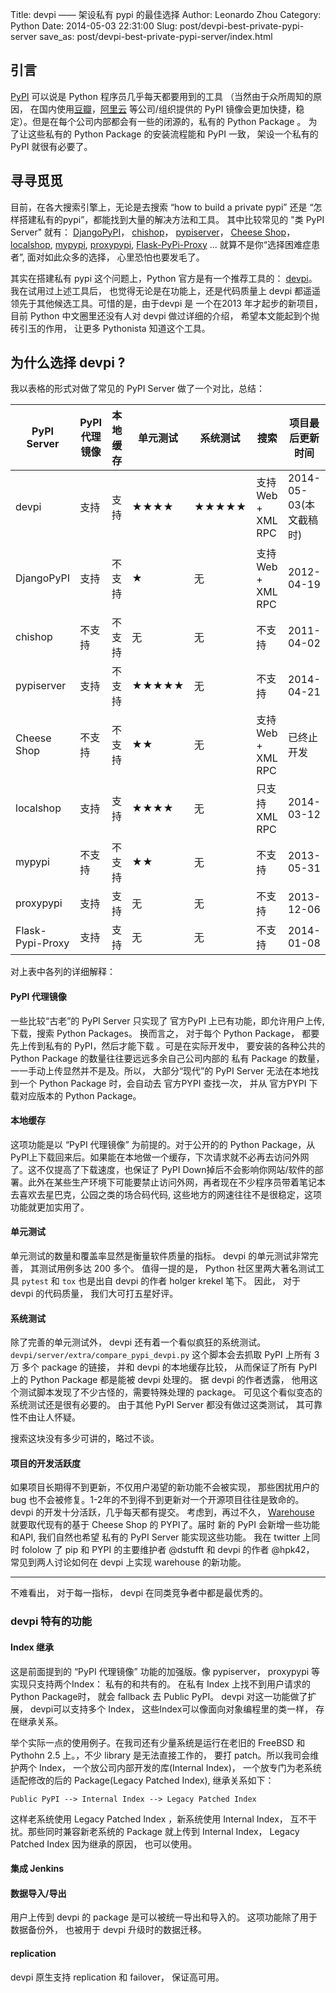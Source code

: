 Title: devpi —— 架设私有 pypi 的最佳选择
Author: Leonardo Zhou
Category: Python
Date: 2014-05-03 22:31:00
Slug: post/devpi-best-private-pypi-server
save_as: post/devpi-best-private-pypi-server/index.html


## 引言

[PyPI][1] 可以说是 Python 程序员几乎每天都要用到的工具 （当然由于众所周知的原因， 在国内使用[豆瓣][2]，[阿里云][3] 等公司/组织提供的 PyPI 镜像会更加快捷，稳定）。但是在每个公司内部都会有一些的闭源的，私有的 Python Package 。 为了让这些私有的 Python Package 的安装流程能和 PyPI 一致， 架设一个私有的 PyPI 就很有必要了。

## 寻寻觅觅

目前，在各大搜索引擎上，无论是去搜索 “how to build a private pypi” 还是 “怎样搭建私有的pypi”，都能找到大量的解决方法和工具。 其中比较常见的 "类 PyPI Server" 就有： [DjangoPyPI][4]， [chishop][5]， [pypiserver][6]， [Cheese Shop][7]， [localshop][8], [mypypi][9], [proxypypi](https://bitbucket.org/r1chardj0n3s/proxypypi),  [Flask-PyPi-Proxy][10] ... 就算不是你“选择困难症患者”, 面对如此众多的选择， 心里恐怕也要发毛了。

其实在搭建私有 pypi 这个问题上，Python 官方是有一个推荐工具的： [devpi](http://doc.devpi.net/)。我在试用过上述工具后， 也觉得无论是在功能上，还是代码质量上 devpi 都遥遥领先于其他候选工具。可惜的是，由于devpi 是 一个在2013 年才起步的新项目， 目前 Python 中文圈里还没有人对 devpi 做过详细的介绍， 希望本文能起到个抛砖引玉的作用， 让更多 Pythonista 知道这个工具。

## 为什么选择 devpi ?
我以表格的形式对做了常见的 PyPI Server 做了一个对比，总结：

| PyPI Server      | PyPI代理镜像 | 本地缓存 | 单元测试 | 系统测试 | 搜索               | 项目最后更新时间       |
|------------------|--------------|----------|----------|----------|--------------------|------------------------|
| devpi            | 支持         | 支持     | ★★★★     | ★★★★★    | 支持 Web + XML RPC | 2014-05-03(本文截稿时) |
| DjangoPyPI       | 支持         | 不支持   | ★        | 无       | 支持 Web + XML RPC | 2012-04-19             |
| chishop          | 不支持       | 不支持   | 无       | 无       | 不支持             | 2011-04-02             |
| pypiserver       | 支持         | 不支持   | ★★★★★    | 无       | 不支持             | 2014-04-21             |
| Cheese Shop      | 不支持       | 不支持   | ★★       | 无       | 支持Web + XML RPC  | 已终止开发             |
| localshop        | 支持         | 支持     | ★★★★     | 无       | 只支持XML RPC      | 2014-03-12             |
| mypypi           | 不支持       | 不支持   | ★★       | 无       | 不支持             | 2013-05-31             |
| proxypypi        | 支持         | 支持     | 无       | 无       | 不支持             | 2013-12-06             |
| Flask-Pypi-Proxy | 支持         | 支持     | 无       | 无       | 不支持             | 2014-01-08             |


对上表中各列的详细解释：

#### PyPI 代理镜像
一些比较“古老”的 PyPI Server 只实现了 官方PyPI 上已有功能，即允许用户上传, 下载，搜索 Python Packages。 
换而言之， 对于每个 Python Package， 都要先上传到私有的 PyPI，然后才能下载 。可是在实际开发中， 要安装的各种公共的 Python Package 的数量往往要远远多余自己公司内部的 私有 Package 的数量， 一一手动上传显然并不是及。所以， 大部分“现代”的 PyPI Server 无法在本地找到一个 Python Package 时，会自动去 官方PYPI 查找一次， 并从 官方PYPI 下载对应版本的 Python Package。

#### 本地缓存
这项功能是以 “PyPI 代理镜像” 为前提的。对于公开的的 Python Package，从 PyPI上下载回来后。如果能在本地做一个缓存，下次请求就不必再去访问外网了。这不仅提高了下载速度，也保证了 PyPI Down掉后不会影响你网站/软件的部署。此外在某些生产环境下可能要禁止访问外网，再者现在不少程序员带着笔记本去喜欢去星巴克，公园之类的场合码代码, 这些地方的网速往往不是很稳定，这项功能就更加实用了。

#### 单元测试
单元测试的数量和覆盖率显然是衡量软件质量的指标。 devpi 的单元测试非常完善， 其测试用例多达 200 多个。 值得一提的是， Python 社区里两大著名测试工具 `pytest` 和 `tox` 也是出自 devpi 的作者 holger krekel 笔下。 因此， 对于 devpi 的代码质量， 我们大可打五星好评。

#### 系统测试
除了完善的单元测试外， devpi 还有着一个看似疯狂的系统测试。 `devpi/server/extra/compare_pypi_devpi.py` 这个脚本会去抓取 PyPI 上所有 3 万 多个 package 的链接， 并和 devpi 的本地缓存比较， 从而保证了所有 PyPI 上的 Python Package 都是能被 devpi 处理的。 据 devpi 的作者透露， 他用这个测试脚本发现了不少古怪的，需要特殊处理的 package。 可见这个看似变态的系统测试还是很有必要的。 由于其他 PyPI Server 都没有做过这类测试， 其可靠性不由让人怀疑。

搜索这块没有多少可讲的，略过不谈。

#### 项目的开发活跃度
如果项目长期得不到更新，不仅用户渴望的新功能不会被实现， 那些困扰用户的 bug 也不会被修复。1-2年的不到得不到更新对一个开源项目往往是致命的。 devpi 的开发十分活跃，几乎每天都有提交。 考虑到，再过不久， [Warehouse](https://warehouse.python.org/) 就要取代现有的基于 Cheese Shop 的 PYPI了。届时 新的 PyPI 会新增一些功能和API, 我们自然也希望 私有的 PyPI Server 能实现这些功能。 我在 twitter 上同时 fololow 了 pip 和 PYPI 的主要维护者 @dstufft 和 devpi 的作者 @hpk42， 常见到两人讨论如何在 devpi 上实现 warehouse 的新功能。

---------------------------------------

不难看出， 对于每一指标， devpi 在同类竞争者中都是最优秀的。

### devpi 特有的功能

#### Index 继承
这是前面提到的 “PyPI 代理镜像” 功能的加强版。像 pypiserver， proxypypi 等实现只支持两个Index： 私有的和共有的。 在私有 Index 上找不到用户请求的 Python Package时， 就会 fallback 去 Public PyPI。 devpi 对这一功能做了扩展， devpi可以支持多个 Index， 这些Index可以像面向对象编程里的类一样， 存在继承关系。 

举个实际一点的使用例子。在我司还有少量系统是运行在老旧的 FreeBSD 和 Pythohn 2.5 上。，不少 library 是无法直接工作的， 要打 patch。所以我司会维护两个 Index， 一个放公司内部开发的库(Internal Index)， 一个放专门为老系统适配修改的后的 Package(Legacy Patched Index), 继承关系如下：

`Public PyPI --> Internal Index --> Legacy Patched Index` 

这样老系统使用 Legacy Patched Index ，新系统使用 Internal Index， 互不干扰。那些同时兼容新老系统的 Package 就上传到 Internal Index， Legacy Patched Index 因为继承的原因， 也可以使用。

#### 集成 Jenkins
#### 数据导入/导出
用户上传到 devpi 的 package 是可以被统一导出和导入的。 这项功能除了用于数据备份外， 也被用于 devpi 升级时的数据迁移。

#### replication
devpi 原生支持 replication 和 failover， 保证高可用。


  [1]: https://pypi.python.org/pypi
  [2]: http://pypi.douban.com/simple/
  [3]: http://mirrors.aliyun.com/pypi/simple/
  [4]: https://github.com/benliles/djangopypi
  [5]: https://github.com/ask/chishop
  [6]: https://github.com/schmir/pypiserver
  [7]: https://svn.python.org/packages/trunk/pypi/
  [8]: https://github.com/mvantellingen/localshop
  [9]: https://pypi.python.org/pypi/mypypi
  [10]: https://github.com/tzulberti/Flask-PyPi-Proxy